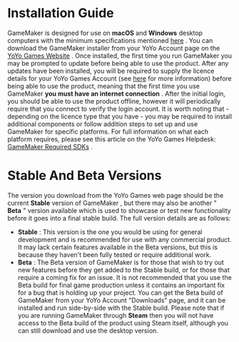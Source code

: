 # Installation Guide

GameMaker is designed for use on **macOS** and **Windows** desktop
computers with the minimum specifications mentioned
[here](http://www.yoyogames.com/get#sysreq) . You can download the
GameMaker installer from your YoYo Account page on the [YoYo Games
Website](https://accounts.yoyogames.com/login) . Once installed, the
first time you run GameMaker you may be prompted to update before being
able to use the product. After any updates have been installed, you will
be required to supply the licence details for your YoYo Games Account
(see [here](Licencing_Information) for more information) before
being able to use the product, meaning that the first time you use
GameMaker **you must have an internet connection** . After the initial
login, you should be able to use the product offline, however it will
periodically require that you connect to verify the login account. It is
worth noting that - depending on the licence type that you have - you
may be required to install additional components or follow addition
steps to set up and use GameMaker for specific platforms. For full
information on what each platform requires, please see this article on
the YoYo Games Helpdesk: [ GameMaker Required
SDKs](https://help.yoyogames.com/hc/en-us/articles/227860547-GMS2-Required-SDKs)
.

# Stable And Beta Versions

The version you download from the YoYo Games web page should be the
current **Stable** version of GameMaker , but there may also be another
" **Beta** " version available which is used to showcase or test new
functionality before it goes into a final stable build. The full version
details are as follows:

-   **Stable** : This version is the one you would be using for general
    development and is recommended for use with any commercial product.
    It may lack certain features available in the Beta versions, but
    this is because they haven't been fully tested or require additional
    work.
-   **Beta** : The Beta version of GameMaker is for those that wish to
    try out new features before they get added to the Stable build, or
    for those that require a coming fix for an issue. It is not
    recommended that you use the Beta build for final game production
    unless it contains an important fix for a bug that is holding up
    your project. You can get the Beta build of GameMaker from your YoYo
    Account "Downloads" page, and it can be installed and run
    side-by-side with the Stable build. Please note that if you are
    running GameMaker through **Steam** then you will not have access to
    the Beta build of the product using Steam itself, although you can
    still download and use the desktop version.
